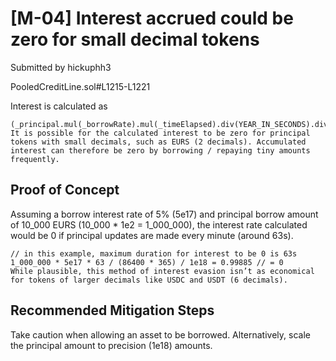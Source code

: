 # [M-04] Interest accrued could be zero for small decimal tokens
Submitted by hickuphh3

PooledCreditLine.sol#L1215-L1221

Interest is calculated as

```
(_principal.mul(_borrowRate).mul(_timeElapsed).div(YEAR_IN_SECONDS).div(SCALING_FACTOR));
It is possible for the calculated interest to be zero for principal tokens with small decimals, such as EURS (2 decimals). Accumulated interest can therefore be zero by borrowing / repaying tiny amounts frequently.
```

## Proof of Concept
Assuming a borrow interest rate of 5% (5e17) and principal borrow amount of 10_000 EURS (10_000 * 1e2 = 1_000_000), the interest rate calculated would be 0 if principal updates are made every minute (around 63s).

```
// in this example, maximum duration for interest to be 0 is 63s
1_000_000 * 5e17 * 63 / (86400 * 365) / 1e18 = 0.99885 // = 0
While plausible, this method of interest evasion isn’t as economical for tokens of larger decimals like USDC and USDT (6 decimals).
```

## Recommended Mitigation Steps
Take caution when allowing an asset to be borrowed. Alternatively, scale the principal amount to precision (1e18) amounts.